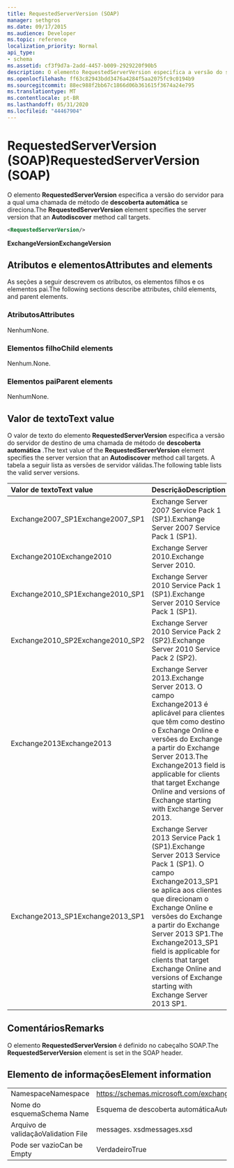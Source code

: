 ```yaml
---
title: RequestedServerVersion (SOAP)
manager: sethgros
ms.date: 09/17/2015
ms.audience: Developer
ms.topic: reference
localization_priority: Normal
api_type:
- schema
ms.assetid: cf3f9d7a-2add-4457-b009-2929220f90b5
description: O elemento RequestedServerVersion especifica a versão do servidor para a qual uma chamada de método de descoberta automática se direciona.
ms.openlocfilehash: ff63c82943bdd3476a4284f5aa2075fc9c0194b9
ms.sourcegitcommit: 88ec988f2bb67c1866d06b361615f3674a24e795
ms.translationtype: MT
ms.contentlocale: pt-BR
ms.lasthandoff: 05/31/2020
ms.locfileid: "44467904"
---
```

# <a name="requestedserverversion-soap"></a><span data-ttu-id="d6145-103">RequestedServerVersion (SOAP)</span><span class="sxs-lookup"><span data-stu-id="d6145-103">RequestedServerVersion (SOAP)</span></span>

<span data-ttu-id="d6145-104">O elemento **RequestedServerVersion** especifica a versão do servidor para a qual uma chamada de método de **descoberta automática** se direciona.</span><span class="sxs-lookup"><span data-stu-id="d6145-104">The **RequestedServerVersion** element specifies the server version that an **Autodiscover** method call targets.</span></span> 
  
```XML
<RequestedServerVersion/>
```

 <span data-ttu-id="d6145-105">**ExchangeVersion**</span><span class="sxs-lookup"><span data-stu-id="d6145-105">**ExchangeVersion**</span></span>
## <a name="attributes-and-elements"></a><span data-ttu-id="d6145-106">Atributos e elementos</span><span class="sxs-lookup"><span data-stu-id="d6145-106">Attributes and elements</span></span>

<span data-ttu-id="d6145-107">As seções a seguir descrevem os atributos, os elementos filhos e os elementos pai.</span><span class="sxs-lookup"><span data-stu-id="d6145-107">The following sections describe attributes, child elements, and parent elements.</span></span>
  
### <a name="attributes"></a><span data-ttu-id="d6145-108">Atributos</span><span class="sxs-lookup"><span data-stu-id="d6145-108">Attributes</span></span>

<span data-ttu-id="d6145-109">Nenhum</span><span class="sxs-lookup"><span data-stu-id="d6145-109">None.</span></span>
  
### <a name="child-elements"></a><span data-ttu-id="d6145-110">Elementos filho</span><span class="sxs-lookup"><span data-stu-id="d6145-110">Child elements</span></span>

<span data-ttu-id="d6145-111">Nenhum.</span><span class="sxs-lookup"><span data-stu-id="d6145-111">None.</span></span>
  
### <a name="parent-elements"></a><span data-ttu-id="d6145-112">Elementos pai</span><span class="sxs-lookup"><span data-stu-id="d6145-112">Parent elements</span></span>

<span data-ttu-id="d6145-113">Nenhum</span><span class="sxs-lookup"><span data-stu-id="d6145-113">None.</span></span>
  
## <a name="text-value"></a><span data-ttu-id="d6145-114">Valor de texto</span><span class="sxs-lookup"><span data-stu-id="d6145-114">Text value</span></span>

<span data-ttu-id="d6145-115">O valor de texto do elemento **RequestedServerVersion** especifica a versão do servidor de destino de uma chamada de método de **descoberta automática** .</span><span class="sxs-lookup"><span data-stu-id="d6145-115">The text value of the **RequestedServerVersion** element specifies the server version that an **Autodiscover** method call targets.</span></span> <span data-ttu-id="d6145-116">A tabela a seguir lista as versões de servidor válidas.</span><span class="sxs-lookup"><span data-stu-id="d6145-116">The following table lists the valid server versions.</span></span> 
  
|<span data-ttu-id="d6145-117">**Valor de texto**</span><span class="sxs-lookup"><span data-stu-id="d6145-117">**Text value**</span></span>|<span data-ttu-id="d6145-118">**Descrição**</span><span class="sxs-lookup"><span data-stu-id="d6145-118">**Description**</span></span>|
|:-----|:-----|
|<span data-ttu-id="d6145-119">Exchange2007_SP1</span><span class="sxs-lookup"><span data-stu-id="d6145-119">Exchange2007_SP1</span></span>  <br/> |<span data-ttu-id="d6145-120">Exchange Server 2007 Service Pack 1 (SP1).</span><span class="sxs-lookup"><span data-stu-id="d6145-120">Exchange Server 2007 Service Pack 1 (SP1).</span></span>  <br/> |
|<span data-ttu-id="d6145-121">Exchange2010</span><span class="sxs-lookup"><span data-stu-id="d6145-121">Exchange2010</span></span>  <br/> |<span data-ttu-id="d6145-122">Exchange Server 2010.</span><span class="sxs-lookup"><span data-stu-id="d6145-122">Exchange Server 2010.</span></span>  <br/> |
|<span data-ttu-id="d6145-123">Exchange2010_SP1</span><span class="sxs-lookup"><span data-stu-id="d6145-123">Exchange2010_SP1</span></span>  <br/> |<span data-ttu-id="d6145-124">Exchange Server 2010 Service Pack 1 (SP1).</span><span class="sxs-lookup"><span data-stu-id="d6145-124">Exchange Server 2010 Service Pack 1 (SP1).</span></span>  <br/> |
|<span data-ttu-id="d6145-125">Exchange2010_SP2</span><span class="sxs-lookup"><span data-stu-id="d6145-125">Exchange2010_SP2</span></span>  <br/> |<span data-ttu-id="d6145-126">Exchange Server 2010 Service Pack 2 (SP2).</span><span class="sxs-lookup"><span data-stu-id="d6145-126">Exchange Server 2010 Service Pack 2 (SP2).</span></span>  <br/> |
|<span data-ttu-id="d6145-127">Exchange2013</span><span class="sxs-lookup"><span data-stu-id="d6145-127">Exchange2013</span></span>  <br/> |<span data-ttu-id="d6145-128">Exchange Server 2013.</span><span class="sxs-lookup"><span data-stu-id="d6145-128">Exchange Server 2013.</span></span> <span data-ttu-id="d6145-129">O campo Exchange2013 é aplicável para clientes que têm como destino o Exchange Online e versões do Exchange a partir do Exchange Server 2013.</span><span class="sxs-lookup"><span data-stu-id="d6145-129">The Exchange2013 field is applicable for clients that target Exchange Online and versions of Exchange starting with Exchange Server 2013.</span></span>  <br/> |
|<span data-ttu-id="d6145-130">Exchange2013_SP1</span><span class="sxs-lookup"><span data-stu-id="d6145-130">Exchange2013_SP1</span></span>  <br/> |<span data-ttu-id="d6145-131">Exchange Server 2013 Service Pack 1 (SP1).</span><span class="sxs-lookup"><span data-stu-id="d6145-131">Exchange Server 2013 Service Pack 1 (SP1).</span></span> <span data-ttu-id="d6145-132">O campo Exchange2013_SP1 se aplica aos clientes que direcionam o Exchange Online e versões do Exchange a partir do Exchange Server 2013 SP1.</span><span class="sxs-lookup"><span data-stu-id="d6145-132">The Exchange2013_SP1 field is applicable for clients that target Exchange Online and versions of Exchange starting with Exchange Server 2013 SP1.</span></span>  <br/> |
   
## <a name="remarks"></a><span data-ttu-id="d6145-133">Comentários</span><span class="sxs-lookup"><span data-stu-id="d6145-133">Remarks</span></span>

<span data-ttu-id="d6145-134">O elemento **RequestedServerVersion** é definido no cabeçalho SOAP.</span><span class="sxs-lookup"><span data-stu-id="d6145-134">The **RequestedServerVersion** element is set in the SOAP header.</span></span> 
  
## <a name="element-information"></a><span data-ttu-id="d6145-135">Elemento de informações</span><span class="sxs-lookup"><span data-stu-id="d6145-135">Element information</span></span>

|||
|:-----|:-----|
|<span data-ttu-id="d6145-136">Namespace</span><span class="sxs-lookup"><span data-stu-id="d6145-136">Namespace</span></span>  <br/> |https://schemas.microsoft.com/exchange/2010/Autodiscover  <br/> |
|<span data-ttu-id="d6145-137">Nome do esquema</span><span class="sxs-lookup"><span data-stu-id="d6145-137">Schema Name</span></span>  <br/> |<span data-ttu-id="d6145-138">Esquema de descoberta automática</span><span class="sxs-lookup"><span data-stu-id="d6145-138">Autodiscover schema</span></span>  <br/> |
|<span data-ttu-id="d6145-139">Arquivo de validação</span><span class="sxs-lookup"><span data-stu-id="d6145-139">Validation File</span></span>  <br/> |<span data-ttu-id="d6145-140">messages. xsd</span><span class="sxs-lookup"><span data-stu-id="d6145-140">messages.xsd</span></span>  <br/> |
|<span data-ttu-id="d6145-141">Pode ser vazio</span><span class="sxs-lookup"><span data-stu-id="d6145-141">Can be Empty</span></span>  <br/> |<span data-ttu-id="d6145-142">Verdadeiro</span><span class="sxs-lookup"><span data-stu-id="d6145-142">True</span></span>  <br/> |
   


